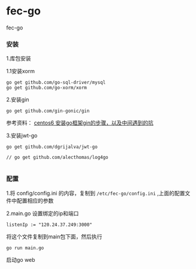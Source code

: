 # fec-go
fec-go


### 安装

1.库包安装

1.1安装xorm

```
go get github.com/go-sql-driver/mysql
go get github.com/go-xorm/xorm
```

2.安装gin

```
go get github.com/gin-gonic/gin
```

参考资料： [centos6 安装go框架gin的步骤，以及中间遇到的坑](http://www.fancyecommerce.com/2017/12/28/centos6-%e5%ae%89%e8%a3%85go%e6%a1%86%e6%9e%b6gin%e7%9a%84%e6%ad%a5%e9%aa%a4%ef%bc%8c%e4%bb%a5%e5%8f%8a%e4%b8%ad%e9%97%b4%e9%81%87%e5%88%b0%e7%9a%84%e5%9d%91/)

3.安装jwt-go

```
go get github.com/dgrijalva/jwt-go
```

```
// go get github.com/alecthomas/log4go


```

### 配置



1.将 config/config.ini 的内容，复制到 `/etc/fec-go/config.ini`
,上面的配置文件中配置相应的参数


2.main.go 设置绑定的ip和端口

```
listenIp := "120.24.37.249:3000"
```

将这个文件复制到main包下面，然后执行

```
go run main.go
```

启动go web
























